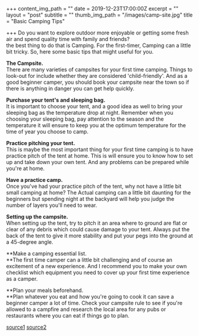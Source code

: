 +++
content_img_path = ""
date = 2019-12-23T17:00:00Z
excerpt = ""
layout = "post"
subtitle = ""
thumb_img_path = "/images/camp-site.jpg"
title = "Basic Camping Tips"

+++
Do you want to explore outdoor more enjoyable or getting some fresh air and spend quality time with family and friends?  
the best thing to do that is Camping. For the first-timer, Camping can a little bit tricky. So, here some basic tips that might useful for you.

**The Campsite.**  
There are many varieties of campsites for your first time camping. Things to look-out for include whether they are considered 'child-friendly'. And as a good beginner camper, you should book your campsite near the town so if there is anything in danger you can get help quickly.

**Purchase your tent's and sleeping bag.**  
It is important to choose your tent, and a good idea as well to bring your sleeping bag as the temperature drop at night. Remember when you choosing your sleeping bag, pay attention to the season and the temperature it will ensure to keep you at the optimum temperature for the time of year you choose to camp.

**Practice pitching your tent.**  
This is maybe the most important thing for your first time camping is to have practice pitch of the tent at home. This is will ensure you to know how to set up and take down your own tent. And any problems can be prepared while you're at home.

**Have a practice camp.**  
Once you've had your practice pitch of the tent, why not have a little bit small camping at home? The Actual camping can a little bit daunting for the beginners but spending night at the backyard will help you judge the number of layers you'll need to wear.

**Setting up the campsite.**  
When setting up the tent, try to pitch it an area where to ground are flat or clear of any debris which could cause damage to your tent. Always put the back of the tent to give it more stability and put your pegs into the ground at a 45-degree angle.

**Make a camping essential list.  
**The first time camper can a little bit challenging and of course an excitement of a new experience. And I recommend you to make your own checklist which equipment you need to cover up your first time experience as a camper.

**Plan your meals beforehand.  
**Plan whatever you eat and how you're going to cook it can save a beginner camper a lot of time. Check your campsite rule to see if you're allowed to a campfire and research the local area for any pubs or restaurants where you can eat if things go to plan.

[source1](https://www.mountainwarehouse.com/expert-advice/camping-guide-for-beginners "source1") [source2](https://www.rei.com/learn/expert-advice/camping-for-beginners.html "source2")